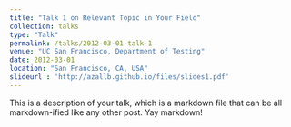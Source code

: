 ```yaml
---
title: "Talk 1 on Relevant Topic in Your Field"
collection: talks
type: "Talk"
permalink: /talks/2012-03-01-talk-1
venue: "UC San Francisco, Department of Testing"
date: 2012-03-01
location: "San Francisco, CA, USA"
slideurl : 'http://azallb.github.io/files/slides1.pdf'
---
```


This is a description of your talk, which is a markdown file that can be all markdown-ified like any other post. Yay markdown!
